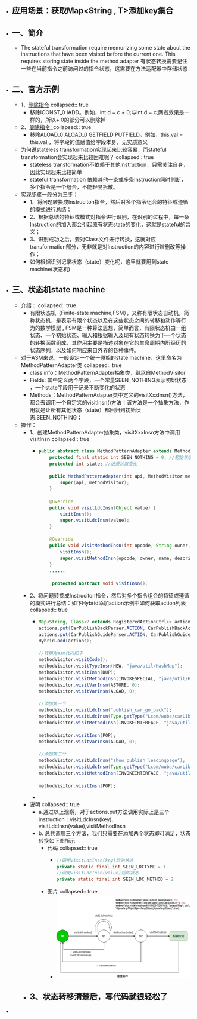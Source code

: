 - ## 应用场景：获取Map<String , T>添加key集合
- ## 一、简介
	- The stateful transformation require memorizing some state about the instructions that have been visited before the current one. This requires storing state inside the method adapter 有状态转换需要记住一些在当前指令之前访问过的指令状态，这需要在方法适配器中存储状态
- ## 二、官方示例
	- 1、[删除指令](https://www.yuque.com/mikaelzero/asm/dtooxk)
	  collapsed:: true
		- 移除ICONST_0 IADD。例如，int d = c + 0;与int d = c;两者效果是一样的，所以+ 0的部分可以删除掉
	- 2、[删除指令: ](https://www.yuque.com/mikaelzero/asm/dtooxk)
	  collapsed:: true
		- 移除ALOAD_0 ALOAD_0 GETFIELD PUTFIELD。例如，this.val = this.val;，将字段的值赋值给字段本身，无实质意义
	- 为何说stateless transformation实现起来比较容易，而stateful transformation会实现起来比较困难呢？
	  collapsed:: true
		- stateless transformation不依赖于其他Instruction，只需关注自身，因此实现起来比较简单
		- stateful transformation 依赖其他一条或多条Instruction同时判断，多个指令是一个组合，不能轻易拆散。
	- 实现步骤一般分为三步：
		- 1、将问题转换成Instruciton指令，然后对多个指令组合的特征或遵循的模式进行总结；
		- 2、根据总结的特征或模式对指令进行识别，在识别的过程中，每一条Instruction的加入都会引起原有状态state的变化，这就是stateful的含义；
		- 3、识别成功之后，要对Class文件进行转换，这就对应transformation部分，无非就是对Instruction的内容进行增删改等操作；
		- 如何根据识别记录状态（state）变化呢，这里就要用到state machine(状态机)
- ## 三、状态机state machine
	- 介绍：
	  collapsed:: true
		- 有限状态机（Finite-state machine,FSM），又称有限状态自动机，简称状态机，是表示有限个状态以及在这些状态之间的转移和动作等行为的数学模型 , FSM是一种算法思想，简单而言，有限状态机由一组状态、一个初始状态、输入和根据输入及现有状态转换为下一个状态的转换函数组成，其作用主要是描述对象在它的生命周期内所经历的状态序列，以及如何响应来自外界的各种事件。
	- 对于ASM来说，一般设定一个统一原始的state machine，这里命名为MethodPatternAdapter类
	  collapsed:: true
		- class info：MethodPatternAdapter抽象类，继承自MethodVisitor
		- Fields: 其中定义两个字段，一个常量SEEN_NOTHING表示初始状态 ，一个state字段用于记录不断变化的状态
		- Methods：MethodPatternAdapter类中定义的visitXxxInsn()方法，都会去调用一个自定义的visitInsn()方法：该方法是一个抽象方法，作用就是让所有其他状态（state）都回归到初始状态:SEEN_NOTHING；
	- 操作：
		- 1、创建MethodPatternAdapter抽象类，visitXxxInsn方法中调用visitInsn
		  collapsed:: true
			- ```java
			  public abstract class MethodPatternAdapter extends MethodVisitor {
			      protected final static int SEEN_NOTHING = 0; //初始状态
			      protected int state; //记录状态变化
			  
			      public MethodPatternAdapter(int api, MethodVisitor methodVisitor) {
			          super(api, methodVisitor);
			      }
			  
			      @Override
			      public void visitLdcInsn(Object value) {
			          visitInsn();
			          super.visitLdcInsn(value);
			      }
			      
			      @Override
			      public void visitMethodInsn(int opcode, String owner, String name, String descriptor, boolean isInterface) {
			          visitInsn();
			          super.visitMethodInsn(opcode, owner, name, descriptor, isInterface);
			      }
			      ......
			      
			       protected abstract void visitInsn();
			  ```
		- 2、将问题转换成Instruciton指令，然后对多个指令组合的特征或遵循的模式进行总结：如下Hybrid添加action示例中如何获取action列表
		  collapsed:: true
			- ```java
			  Map<String, Class<? extends RegisteredActionCtrl>> actions = new HashMap<>();
			  actions.put(CarPublishBackParser.ACTION, CarPublishBackActionCtrl.class);
			  actions.put(CarPublishGuideParser.ACTION, CarPublishGuideActionCtrl.class);
			  Hybrid.add(actions);
			  
			  //转换为asm代码如下
			  methodVisitor.visitCode();
			  methodVisitor.visitTypeInsn(NEW, "java/util/HashMap");
			  methodVisitor.visitInsn(DUP);
			  methodVisitor.visitMethodInsn(INVOKESPECIAL, "java/util/HashMap", "<init>", "()V", false);
			  methodVisitor.visitVarInsn(ASTORE, 0);
			  methodVisitor.visitVarInsn(ALOAD, 0);
			  
			  //添加第一个
			  methodVisitor.visitLdcInsn("publish_car_go_back");
			  methodVisitor.visitLdcInsn(Type.getType("Lcom/wuba/carLib/manager/CarPublishBackActionCtrl;"));
			  methodVisitor.visitMethodInsn(INVOKEINTERFACE, "java/util/Map", "put", "(Ljava/lang/Object;Ljava/lang/Object;)Ljava/lang/Object;", true);
			  
			  methodVisitor.visitInsn(POP);
			  methodVisitor.visitVarInsn(ALOAD, 0);
			  
			  //添加第二个
			  methodVisitor.visitLdcInsn("show_publish_leadingpage");
			  methodVisitor.visitLdcInsn(Type.getType("Lcom/wuba/carLib/manager/CarPublishGuideActionCtrl;"));
			  methodVisitor.visitMethodInsn(INVOKEINTERFACE, "java/util/Map", "put", "(Ljava/lang/Object;Ljava/lang/Object;)Ljava/lang/Object;", true);
			  
			  methodVisitor.visitInsn(POP);
			  ```
			-
		- 说明
		  collapsed:: true
			- a.通过以上观察，对于actions.put方法调用实际上是三个instruction：visitLdcInsn(key), visitLdcInsn(value),visitMethodInsn
			- b. 总共调用三个方法，我们只需要在添加两个状态即可满足，状态转换如下图所示
				- 代码
				  collapsed:: true
					- ```java
					  //调用visitLdcInsn(key)后的状态
					  private static final int SEEN_LDCTYPE = 1
					  //调用visitLdcInsn(value)后的状态
					  private static final int SEEN_LDC_METHOD = 2
					  ```
				- 图片
				  collapsed:: true
					- ![image.png](../assets/image_1678437874268_0.png)
		- 3、状态转移清楚后，写代码就很轻松了
			-
-